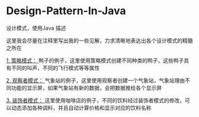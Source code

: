 # Design-Pattern-In-Java

设计模式，使用Java 描述

这里我会尽量在注释里写出我的一些见解，力求清晰地表达出各个设计模式的精髓之所在

<a href="https://github.com/19890709xxxx/Design-Pattern-In-Java/tree/master/app/src/main/java/com/my/app/designpattern/Strategy_Pattern" >1. 策略模式：  </a>
鸭子的例子，这里使用策略模式创建不同种类的鸭子，这些鸭子具有不同的叫声，不同的飞行模式等等属性

<a href="https://github.com/19890709xxxx/Design-Pattern-In-Java/tree/master/app/src/main/java/com/my/app/designpattern/Observer_Pattern" >2. 观察者模式：  </a>
气象站的例子，这里使用观察者创建一个气象站，气象站理由不同功能的显示屏，如果气象站有新的数据，会把数据推给各个显示屏

<a href="https://github.com/19890709xxxx/Design-Pattern-In-Java/tree/master/app/src/main/java/com/my/app/designpattern/Decorator_Pattern" >3. 装饰者模式：  </a>
这里使用咖啡店的例子，不同的饮料经过装饰者模式的修改，可以动态添加各种调料，并且自动计算价格和显示对应的饮料名称
